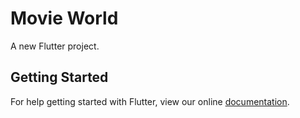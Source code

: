 # Movie World

A new Flutter project.

## Getting Started

For help getting started with Flutter, view our online
[documentation](https://flutter.io/).
